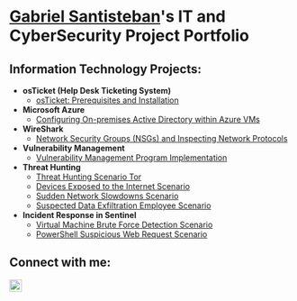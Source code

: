 <h1><a href="https://www.linkedin.com/in/gabriel-santisteban-310343294/">Gabriel Santisteban</a>'s IT and CyberSecurity Project Portfolio</h1>

<h2> Information Technology Projects:</h2>

- <b>osTicket (Help Desk Ticketing System)</b>
  - [osTicket: Prerequisites and Installation](https://github.com/gabesanjose23/osticket-prereqs)
- <b>Microsoft Azure</b>
  - [Configuring On-premises Active Directory within Azure VMs](https://github.com/gabesanjose23/configure-ad)
- <b>WireShark</b>
  - [Network Security Groups (NSGs) and Inspecting Network Protocols](https://github.com/gabesanjose23/azure-network-protocols)
- <b>Vulnerability Management </b>
  - [Vulnerability Management Program Implementation](https://github.com/gabesanjose23/vulnerability-management-program/tree/main)
- <b>Threat Hunting</b>
  - [Threat Hunting Scenario Tor](https://github.com/gabesanjose23/threat-hunting-scenario-tor)
  - [Devices Exposed to the Internet Scenario](https://github.com/gabesanjose23/Devices-Exposed-to-the-Internet)
  - [Sudden Network Slowdowns Scenario](https://github.com/gabesanjose23/Sudden-Network-Slowdowns)
  - [Suspected Data Exfiltration Employee Scenario](https://github.com/gabesanjose23/Suspected-Data-Exfiltration-Employee)
- <b>  Incident Response in Sentinel </b>
  - [Virtual Machine Brute Force Detection Scenario](https://github.com/gabesanjose23/Virtual-Machine-Brute-Force-Detection)
  - [PowerShell Suspicious Web Request Scenario](https://github.com/gabesanjose23/-PowerShell-Suspicious-Web-Request)

<h2>Connect with me:</h2>


[<img align="left" alt="Josh | LinkedIn" width="22px" src="https://cdn.jsdelivr.net/npm/simple-icons@v3/icons/linkedin.svg" />][linkedin]




[linkedin]: https://www.linkedin.com/in/gabriel-santisteban-310343294/
